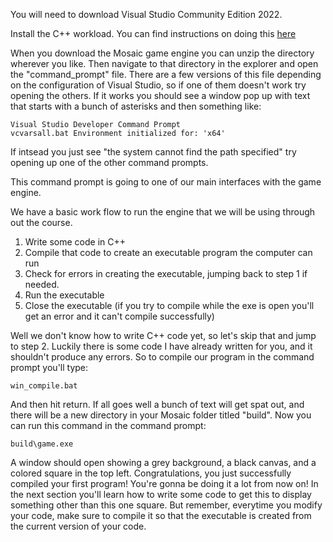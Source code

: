 You will need to download Visual Studio Community Edition 2022. 

Install the C++ workload. You can find instructions on doing this [here](https://learn.microsoft.com/en-us/cpp/build/vscpp-step-0-installation?view=msvc-170)

When you download the Mosaic game engine you can unzip the directory wherever you like. Then navigate to that directory in the explorer and open the "command_prompt" file. There are a few versions of this file depending on the configuration of Visual Studio, so if one of them doesn't work try opening the others. If it works you should see a window pop up with text that starts with a bunch of asterisks and then something like:

```
Visual Studio Developer Command Prompt
vcvarsall.bat Environment initialized for: 'x64'
```

If intsead you just see "the system cannot find the path specified" try opening up one of the other command prompts.

This command prompt is going to one of our main interfaces with the game engine. 

We have a basic work flow to run the engine that we will be using through out the course. 
1) Write some code in C++
2) Compile that code to create an executable program the computer can run
3) Check for errors in creating the executable, jumping back to step 1 if needed.
4) Run the executable
5) Close the executable (if you try to compile while the exe is open you'll get an error and it can't compile successfully)

Well we don't know how to write C++ code yet, so let's skip that and jump to step 2. Luckily there is some code I have already written for you, and it shouldn't produce any errors. So to compile our program in the command prompt you'll type:

```
win_compile.bat
```

And then hit return. If all goes well a bunch of text will get spat out, and there will be a new directory in your Mosaic folder titled "build". Now you can run this command in the command prompt:

```
build\game.exe
```
A window should open showing a grey background, a black canvas, and a colored square in the top left. Congratulations, you just successfully compiled your first program! You're gonna be doing it a lot from now on! In the next section you'll learn how to write some code to get this to display something other than this one square. But remember, everytime you modify your code, make sure to compile it so that the executable is created from the current version of your code. 
